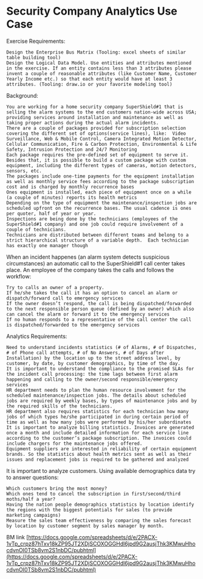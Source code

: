 # Security Company Analytics Use Case

Exercise Requirements:

    Design the Enterprise Bus Matrix (Tooling: excel sheets of similar table building tool)
    Design the Logical Data Model. Use entities and attributes mentioned in the exercise. If an entity contains less than 3 attributes please invent a couple of reasonable attributes (like Customer Name, Customer Yearly Income etc.) so that each entity would have at least 3 attributes. (Tooling: draw.io or your favorite modeling tool)


Background:

    You are working for a home security company SuperShield#1 that is selling the alarm systems to the end customers nation-wide across USA; providing services around installation and maintenance as well as taking proper actions during the actual alarm incidents. 
    There are a couple of packages provided for subscription selection covering the different set of options(service lines), like:  Video Surveillance, Web & Mobile Control, Camera Integrated Motion Detector, Cellular Communication, Fire & Carbon Protection, Environmental & Life Safety, Intrusion Protection and 24/7 Monitoring
    Each package requires the pre-defined set of equipment to serve it. Besides that, it is possible to build a custom package with custom equipment, including the different types of cameras, motion detectors, sensors, etc.  
    The packages include one-time payments for the equipment installation as well as monthly service fees according to the package subscription cost and is charged by monthly recurrence bases
    Ones equipment is installed, each piece of equipment once on a while (a couple of minutes) reports its health metrics 
    Depending on the type of equipment the maintenance/inspection jobs are scheduled upfront on the recurrence bases. The usual cadence is ones per quoter, half of year or year.  
    Inspections are being done by the technicians (employees of the SuperShield#1 company) and one job could require involvement of a couple of technicians.  
    Technicians are distributed between different teams and belong to a strict hierarchical structure of a variable depth.  Each technician has exactly one manager though

When an incident happenes (an alarm system detects suspicious circumstances) an automatic call to the SuperShield#1 call center takes place. An employee of the company takes the calls and follows the workflow: 

    Try to calls an owner of a property.
    If he/she takes the call it has an option to cancel an alarm or dispatch/forward call to emergency services
    If the owner doesn’t respond, the call is being dispatched/forwarded to the next responsible person queue (defined by an owner) which also can cancel the alarm or forward it to the emergency services
    If no human responds to a representative of the call center the call is dispatched/forwarded to the emergency services 


Analytics Requirements:

    Need to understand incidents statistics (# of Alarms, # of Dispatches, # of Phone call attempts, # of No Answers, # of Days after Installation) by the location up to the street address level, by customer, by date, by customer demographics, by time of the day.
    It is important to understand the compliance to the promised SLAs for the incident call processing: the time lags between first alarm happening and calling to the owner/second responsible/emergency services
    HR department needs to plan the human resource involvement for the scheduled maintenance/inspection jobs. The details about scheduled jobs are required by weekly bases, by types of maintenance jobs and by the required skills of the technicians.
    HR department also requires statistics for each technician how many jobs of which types he/she participated in during certain period of time as well as how many jobs were performed by his/her subordinates
    It is important to analyze billing statistics. Invoices are generated once a month and include detailed information for each service line according to the customer’s package subscription. The invoices could include chargers for the maintenance jobs offered.  
    Equipment suppliers are interested in reliability of certain equipment brands. So the statistics about health metrics sent as well as their issues and replacement jobs is required to be gathered and analyzed

It is important to analyze customers. Using available demographics data try to answer questions:

    Which customers bring the most money?
    Which ones tend to cancel the subscription in first/second/third moths/half a year?
    Having the nation people demographics statistics by location identify the regions with the biggest potentials for sales (to provide marketing campaigns)
    Measure the sales team effectiveness by comparing the sales forecast by location by customer segment by sales manager by month.  


BM link [https://docs.google.com/spreadsheets/d/e/2PACX-1vTp_crpz87hTxv18kZP95JT2XDjSCOXOGGHdl6jpd9G2ausjThk3KMwuHhocdvnOI0TSb8vm2S1nbDC/pubhtml](https://docs.google.com/spreadsheets/d/e/2PACX-1vTp_crpz87hTxv18kZP95JT2XDjSCOXOGGHdl6jpd9G2ausjThk3KMwuHhocdvnOI0TSb8vm2S1nbDC/pubhtml)